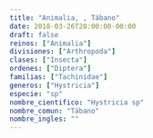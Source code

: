 ```yaml
---
title: "Animalia, , Tábano"
date: 2018-03-26T20:00:00-00:00
draft: false
reinos: ["Animalia"]
divisiones: ["Arthropoda"]
clases: ["Insecta"]
ordenes: ["Diptera"]
familias: ["Tachinidae"]
generos: ["Hystricia"]
especie: "sp"
nombre_cientifico: "Hystricia sp"
nombre_comun: "Tábano"
nombre_ingles: ""
---
```

